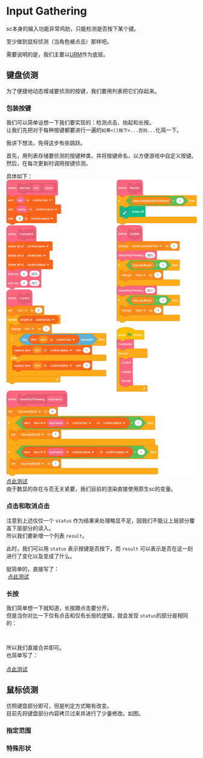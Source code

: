 # Input Gathering

sc本身的输入功能非常鸡肋，只能检测是否按下某个键。

至少做到鼠标侦测（当角色被点击）那样吧。

需要说明的是，我们主要以[URM](../URM/index.md)作为底层。

## 键盘侦测

为了便捷地动态增减要侦测的按键，我们要用列表把它们存起来。  

### 包装按键

我们可以简单设想一下我们要实现的：检测点击、抬起和长按。  
让我们先把对于每种按键都要进行一遍的`如果<()按下>...否则...`化简一下。

我讲下想法，免得这步有些跳跃。

首先，用列表存储要侦测的按键种类，并将按键命名，以方便游戏中自定义按键。  
然后，在每次更新时调用按键侦测。

具体如下：
![](../images/ig1.png)
[点此测试](./test1.html)  
由于数显的存在与否无关紧要，我们目前的渲染直接使用原生sc的变量。

### 点击和取消点击

注意到上述仅仅一个 `status` 作为结果来处理略显不足，因我们不能让上层部分覆盖下层部分的读入。  
所以我们要新增一个列表 `result`。

此时，我们可以用 `status` 表示按键是否按下，而 `result` 可以表示是否在这一刻进行了变化以及变成了什么。

挺简单的，直接写了：  
![]()
[点此测试]()

### 长按

我们简单想一下就知道，长按跟点击要分开。  
但是当你对比一下仅有点击和仅有长按的逻辑，就会发现 `status`的部分是相同的：  

![]()  

所以我们直接合并即可。  
也简单写了：  
![]()  
[点此测试]()

## 鼠标侦测

仿照键盘部分即可，但是判定方式略有改变。  
目前先将键盘部分内容拷贝过来并进行了少量修改。如图。

### 指定范围

### 特殊形状
